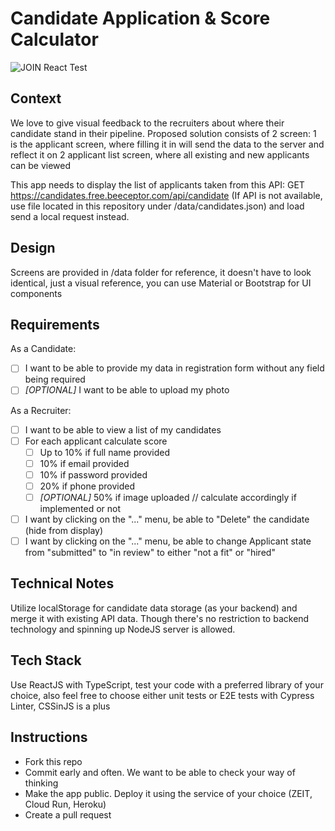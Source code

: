 # Candidate Application & Score Calculator
![JOIN React Test](https://i.imgur.com/msT4Blg.png)

## Context

We love to give visual feedback to the recruiters about where their candidate stand in their pipeline.
Proposed solution consists of 2 screen:
1 is the applicant screen, where filling it in will send the data to the server and reflect it on
2 applicant list screen, where all existing and new applicants can be viewed

This app needs to display the list of applicants taken from this API: GET https://candidates.free.beeceptor.com/api/candidate
(If API is not available, use file located in this repository under /data/candidates.json) and load send a local request instead.

## Design
Screens are provided in /data folder for reference, it doesn't have to look identical, just a visual reference, you can use Material or Bootstrap for UI components

## Requirements
As a Candidate:
- [ ] I want to be able to provide my data in registration form without any field being required
- [ ] *[OPTIONAL]* I want to be able to upload my photo

As a Recruiter:
- [ ] I want to be able to view a list of my candidates
- [ ] For each applicant calculate score
  - [ ] Up to 10% if full name provided
  - [ ] 10% if email provided
  - [ ] 10% if password provided
  - [ ] 20% if phone provided
  - [ ] *[OPTIONAL]* 50% if image uploaded // calculate accordingly if implemented or not
- [ ] I want by clicking on the "..." menu, be able to "Delete" the candidate (hide from display)
- [ ] I want by clicking on the "..." menu, be able to change Applicant state from "submitted" to "in review" to either "not a fit" or "hired"
  
## Technical Notes
Utilize localStorage for candidate data storage (as your backend) and merge it with existing API data.
Though there's no restriction to backend technology and spinning up NodeJS server is allowed.

## Tech Stack
Use ReactJS with TypeScript, test your code with a preferred library of your choice, also feel free to choose either unit tests or E2E tests with Cypress
Linter, CSSinJS is a plus

## Instructions

- Fork this repo
- Commit early and often. We want to be able to check your way of thinking
- Make the app public. Deploy it using the service of your choice (ZEIT, Cloud Run, Heroku)
- Create a pull request
